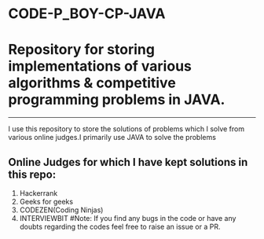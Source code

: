 # CODE-P_BOY-CP-JAVA
# Repository for storing implementations of various algorithms &amp; competitive programming problems in JAVA.
*************************************************************************************************************
I use this repository to store the solutions of problems which I solve from various online judges.I primarily use JAVA to solve the problems

## Online Judges for which I have kept solutions in this repo:
 1. Hackerrank
 2. Geeks for geeks
 3. CODEZEN(Coding Ninjas)
 4. INTERVIEWBIT
#Note: If you find any bugs in the code or have any doubts regarding the codes feel free to raise an issue or a PR.
